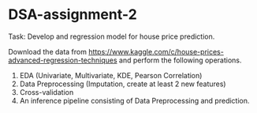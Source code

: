 # DSA-assignment-2


Task: Develop and regression model for house price prediction.

Download the data from https://www.kaggle.com/c/house-prices-advanced-regression-techniques and perform the following operations.

1. EDA (Univariate, Multivariate, KDE, Pearson Correlation)
2. Data Preprocessing (Imputation, create at least 2 new features)
3. Cross-validation
4. An inference pipeline consisting of Data Preprocessing and prediction.
